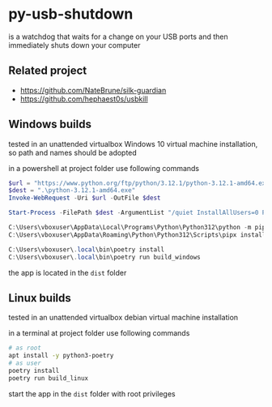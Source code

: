 # py-usb-shutdown

is a watchdog that waits for a change on your USB ports and then immediately shuts down your computer

## Related project

* https://github.com/NateBrune/silk-guardian
* https://github.com/hephaest0s/usbkill

## Windows builds

tested in an unattended virtualbox Windows 10 virtual machine installation, so path and names should be adopted

in a powershell at project folder use following commands

```PowerShell
$url = "https://www.python.org/ftp/python/3.12.1/python-3.12.1-amd64.exe"
$dest = ".\python-3.12.1-amd64.exe"
Invoke-WebRequest -Uri $url -OutFile $dest

Start-Process -FilePath $dest -ArgumentList "/quiet InstallAllUsers=0 PrependPath=1" -Wait

C:\Users\vboxuser\AppData\Local\Programs\Python\Python312\python -m pip install --user pipx
C:\Users\vboxuser\AppData\Roaming\Python\Python312\Scripts\pipx install poetry

C:\Users\vboxuser\.local\bin\poetry install
C:\Users\vboxuser\.local\bin\poetry run build_windows
```

the app is located in the `dist` folder

## Linux builds

tested in an unattended virtualbox debian virtual machine installation

in a terminal at project folder use following commands

```bash
# as root
apt install -y python3-poetry
# as user
poetry install
poetry run build_linux
```

start the app in the `dist` folder with root privileges

